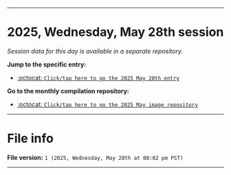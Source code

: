 
***

# 2025, Wednesday, May 28th session

_Session data for this day is available in a separate repository._

**Jump to the specific entry:**

- [:octocat: `Click/tap here to go the 2025 May 28th entry`](https://github.com/seanpm2001/SeansLifeArchive_Images_MotorWorld_CarFactory_Y2025_V5/tree/SeansLifeArchive_Images_MotorWorld_CarFactory_Y2025_V5_Main-dev/2025/05_May/28/)

**Go to the monthly compilation repository:**

- [:octocat: `Click/tap here to go the 2025 May image repository`](https://github.com/seanpm2001/SeansLifeArchive_Images_MotorWorld_CarFactory_Y2025_V5/)

***

# File info

**File version:** `1 (2025, Wednesday, May 28th at 08:02 pm PST)`

***
